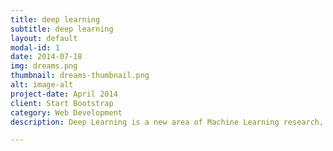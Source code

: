 ```yaml
---
title: deep learning
subtitle: deep learning
layout: default
modal-id: 1
date: 2014-07-18
img: dreams.png
thumbnail: dreams-thumbnail.png
alt: image-alt
project-date: April 2014
client: Start Bootstrap
category: Web Development
description: Deep Learning is a new area of Machine Learning research, which has been introduced with the objective of moving Machine Learning closer to one of its original goals: Artificial Intelligence.

---
```

